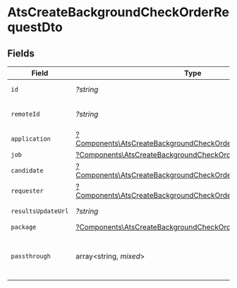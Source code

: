 # AtsCreateBackgroundCheckOrderRequestDto


## Fields

| Field                                                                                                                                           | Type                                                                                                                                            | Required                                                                                                                                        | Description                                                                                                                                     | Example                                                                                                                                         |
| ----------------------------------------------------------------------------------------------------------------------------------------------- | ----------------------------------------------------------------------------------------------------------------------------------------------- | ----------------------------------------------------------------------------------------------------------------------------------------------- | ----------------------------------------------------------------------------------------------------------------------------------------------- | ----------------------------------------------------------------------------------------------------------------------------------------------- |
| `id`                                                                                                                                            | *?string*                                                                                                                                       | :heavy_minus_sign:                                                                                                                              | Unique identifier                                                                                                                               | 8187e5da-dc77-475e-9949-af0f1fa4e4e3                                                                                                            |
| `remoteId`                                                                                                                                      | *?string*                                                                                                                                       | :heavy_minus_sign:                                                                                                                              | Provider's unique identifier                                                                                                                    | 8187e5da-dc77-475e-9949-af0f1fa4e4e3                                                                                                            |
| `application`                                                                                                                                   | [?Components\AtsCreateBackgroundCheckOrderRequestDtoApplication](../../Models/Components/AtsCreateBackgroundCheckOrderRequestDtoApplication.md) | :heavy_minus_sign:                                                                                                                              | N/A                                                                                                                                             |                                                                                                                                                 |
| `job`                                                                                                                                           | [?Components\AtsCreateBackgroundCheckOrderRequestDtoJob](../../Models/Components/AtsCreateBackgroundCheckOrderRequestDtoJob.md)                 | :heavy_minus_sign:                                                                                                                              | N/A                                                                                                                                             |                                                                                                                                                 |
| `candidate`                                                                                                                                     | [?Components\AtsCreateBackgroundCheckOrderRequestDtoCandidate](../../Models/Components/AtsCreateBackgroundCheckOrderRequestDtoCandidate.md)     | :heavy_minus_sign:                                                                                                                              | N/A                                                                                                                                             |                                                                                                                                                 |
| `requester`                                                                                                                                     | [?Components\AtsCreateBackgroundCheckOrderRequestDtoRequester](../../Models/Components/AtsCreateBackgroundCheckOrderRequestDtoRequester.md)     | :heavy_minus_sign:                                                                                                                              | N/A                                                                                                                                             |                                                                                                                                                 |
| `resultsUpdateUrl`                                                                                                                              | *?string*                                                                                                                                       | :heavy_minus_sign:                                                                                                                              | Results update url                                                                                                                              | https://exmaple.com/integrations/results/update                                                                                                 |
| `package`                                                                                                                                       | [?Components\AtsCreateBackgroundCheckOrderRequestDtoPackage](../../Models/Components/AtsCreateBackgroundCheckOrderRequestDtoPackage.md)         | :heavy_minus_sign:                                                                                                                              | N/A                                                                                                                                             |                                                                                                                                                 |
| `passthrough`                                                                                                                                   | array<string, *mixed*>                                                                                                                          | :heavy_minus_sign:                                                                                                                              | Value to pass through to the provider                                                                                                           | {<br/>"other_known_names": "John Doe"<br/>}                                                                                                     |